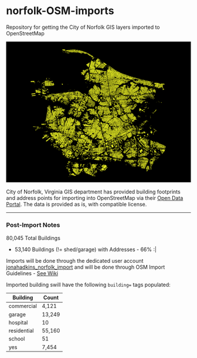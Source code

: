 norfolk-OSM-imports
===================

Repository for getting the City of Norfolk GIS layers imported to OpenStreetMap  


![](https://raw.githubusercontent.com/jonahadkins/norfolk-OSM-imports/master/norfolk_qgis.png)

City of Norfolk, Virginia GIS department has provided building footprints and address points for importing into OpenStreetMap via their [Open Data Portal](http://data.orf.opendata.arcgis.com/). The data is provided as is, with compatible license.  

---  
### Post-Import Notes  

80,045 Total Buildings  
* 53,140 Buildings (!= shed/garage) with Addresses - 66%  :|

Imports will be done through the dedicated user account [jonahadkins_norfolk_import](https://www.openstreetmap.org/user/jonahadkins_norfolk_imports) and will be done through OSM Import Guidelines - [See Wiki](https://wiki.openstreetmap.org/wiki/City_of_Norfolk)  


Imported building swill have the following `building=` tags populated:  

| Building  |   Count |
| ------------- | ------------- |
| commercial  | 4,121  |
| garage  | 13,249  |
| hospital  | 10  |
| residential  | 55,160  |
| school  | 51  |
| yes  | 7,454  |

